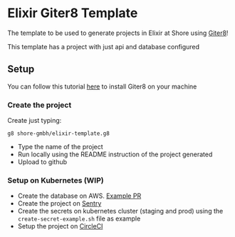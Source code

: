 # Elixir Giter8 Template

The template to be used to generate projects in Elixir at Shore using [Giter8](http://www.foundweekends.org/giter8/)!

This template has a project with just api and database configured

## Setup
You can follow this tutorial [here](http://www.foundweekends.org/giter8/setup.html) to install Giter8 on your machine


### Create the project
Create just typing:
```shell
g8 shore-gmbh/elixir-template.g8
```
- Type the name of the project
- Run locally using the README instruction of the project generated
- Upload to github

### Setup on Kubernetes (WIP)
- Create the database on AWS. [Example PR](https://github.com/shore-gmbh/aws-shore-it/pull/759)
- Create the project on [Sentry](https://sentry.io/organizations/shore-gmbh/projects/)
- Create the secrets on kubernetes cluster (staging and prod) using the `create-secret-example.sh` file as example
- Setup the project on [CircleCI](https://app.circleci.com/projects/project-dashboard/github/shore-gmbh/)
